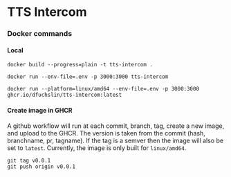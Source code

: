 # TTS Intercom

### Docker commands

#### Local
```shell
docker build --progress=plain -t tts-intercom .
```

```shell
docker run --env-file=.env -p 3000:3000 tts-intercom
```

```shell
docker run --platform=linux/amd64 --env-file=.env -p 3000:3000 ghcr.io/dfuchslin/tts-intercom:latest
```

#### Create image in GHCR

A github workflow will run at each commit, branch, tag, create a new image, and upload to the GHCR. The version is
taken from the commit (hash, branchname, pr, tagname). If the tag is a semver then the image will also be set to
`latest`. Currently, the image is only built for `linux/amd64`.

```shell
git tag v0.0.1
git push origin v0.0.1
```
